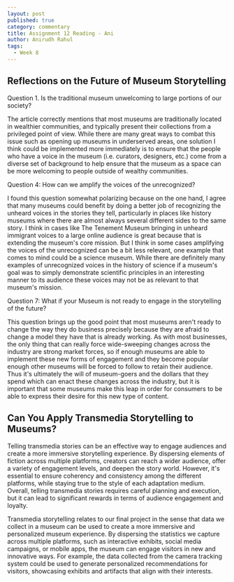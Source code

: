 ```yaml
---
layout: post
published: true
category: commentary
title: Assignment 12 Reading - Ani
author: Anirudh Rahul
tags:
  - Week 8
---
```

## Reflections on the Future of Museum Storytelling

Question 1. Is the traditional museum unwelcoming to large portions of our society?

The article correctly mentions that most museums are traditionally located in wealthier communities, and typically present their collections from a privileged point of view. While there are many great ways to combat this issue such as opening up museums in underserved areas, one solution I think could be implemented more immediately is to ensure that the people who have a voice in the museum (i.e. curators, designers, etc.) come from a diverse set of background to help ensure that the museum as a space can be more welcoming to people outside of wealthy communities.

Question 4: How can we amplify the voices of the unrecognized?

I found this question somewhat polarizing because on the one hand, I agree that many museums could benefit by doing a better job of recognizing the unheard voices in the stories they tell, particularly in places like history museums where there are almost always several different sides to the same story. I think in cases like The Tenement Museum bringing in unheard immigrant voices to a large online audience is great because that is extending the museum's core mission. But I think in some cases amplifying the voices of the unrecognized can be a bit less relevant, one example that comes to mind could be a science museum. While there are definitely many examples of unrecognized voices in the history of science if a museum's goal was to simply demonstrate scientific principles in an interesting manner to its audience these voices may not be as relevant to that museum's mission.

Question 7: What if your Museum is not ready to engage in the storytelling of the future?

This question brings up the good point that most museums aren't ready to change the way they do business precisely because they are afraid to change a model they have that is already working. As with most businesses, the only thing that can really force wide-sweeping changes across the industry are strong market forces, so if enough museums are able to implement these new forms of engagement and they become popular enough other museums will be forced to follow to retain their audience. Thus it's ultimately the will of museum-goers and the dollars that they spend which can enact these changes across the industry, but it is important that some museums make this leap in order for consumers to be able to express their desire for this new type of content.

## Can You Apply Transmedia Storytelling to Museums?

Telling transmedia stories can be an effective way to engage audiences and create a more immersive storytelling experience. By dispersing elements of fiction across multiple platforms, creators can reach a wider audience, offer a variety of engagement levels, and deepen the story world. However, it's essential to ensure coherency and consistency among the different platforms, while staying true to the style of each adaptation medium. Overall, telling transmedia stories requires careful planning and execution, but it can lead to significant rewards in terms of audience engagement and loyalty.

Transmedia storytelling relates to our final project in the sense that data we collect in a museum can be used to create a more immersive and personalized museum experience. By dispersing the statistics we capture across multiple platforms, such as interactive exhibits, social media campaigns, or mobile apps, the museum can engage visitors in new and innovative ways. For example, the data collected from the camera tracking system could be used to generate personalized recommendations for visitors, showcasing exhibits and artifacts that align with their interests.